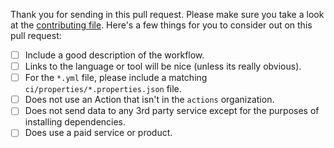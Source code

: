 Thank you for sending in this pull request. Please make sure you take a look at the [contributing file](CONTRIBUTING.md). Here's a few things for you to consider out on this pull request:

- [ ] Include a good description of the workflow.
- [ ] Links to the language or tool will be nice (unless its really obvious).
- [ ] For the `*.yml` file, please include a matching `ci/properties/*.properties.json` file.
- [ ] Does not use an Action that isn't in the `actions` organization.
- [ ] Does not send data to any 3rd party service except for the purposes of installing dependencies.
- [ ] Does use a paid service or product.

